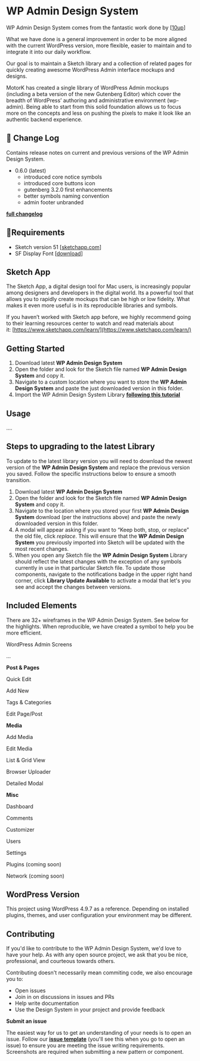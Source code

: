 # WP Admin Design System

WP Admin Design System comes from the fantastic work done by [[10up](https://github.com/10up/SketchPress)]

What we have done is a general improvement in order to be more aligned with the current WordPress version, more flexible, easier to maintain and to integrate it into our daily workflow.

Our goal is to maintain a Sketch library and a collection of related pages for quickly creating awesome WordPress Admin interface mockups and designs.

MotorK has created a single library of WordPress Admin mockups (including a beta version of the new Gutenberg Editor) which cover the breadth of WordPress’ authoring and administrative environment (wp-admin). Being able to start from this solid foundation allows us to focus more on the concepts and less on pushing the pixels to make it look like an authentic backend experience.


## **📝 Change Log**

Contains release notes on current and previous versions of the WP Admin Design System.

- 0.6.0 (latest)
  - introduced core notice symbols
  - introduced core buttons icon
  - gutenberg 3.2.0 first enhancements
  - better symbols naming convention
  - admin footer unbranded

**[full changelog](/changelog.md)**


## 🚦Requirements

- Sketch version 51 [[sketchapp.com](https://www.sketchapp.com)]
- SF Display Font [[download](https://developer.apple.com/fonts/)]


## Sketch App

The Sketch App, a digital design tool for Mac users, is increasingly popular among designers and developers in the digital world. Its a powerful tool that allows you to rapidly create mockups that can be high or low fidelity. What makes it even more useful is in its reproducible libraries and symbols.

If you haven’t worked with Sketch app before, we highly recommend going to their learning resources center to watch and read materials about it: [https://www.sketchapp.com/learn/](https://www.sketchapp.com/learn/)


## Getting Started

1. Download latest **WP Admin Design System**
2. Open the folder and look for the Sketch file named **WP Admin Design System** and copy it.
3. Navigate to a custom location where you want to store the **WP Admin Design System** and paste the just downloaded version in this folder.
4. Import the WP Admin Design System Library [**following this tutorial**](/docs/importing-wp-admin-design-system-library.md)


## Usage

....


## Steps to upgrading to the latest Library

To update to the latest library version you will need to download the newest version of the **WP Admin Design System** and replace the previous version you saved. Follow the specific instructions below to ensure a smooth transition.

1. Download latest **WP Admin Design System**
2. Open the folder and look for the Sketch file named **WP Admin Design System** and copy it.
3. Navigate to the location where you stored your first **WP Admin Design System** download (per the instructions above) and paste the newly downloaded version in this folder.
4. A modal will appear asking if you want to “Keep both, stop, or replace” the old file, click *replace*. This will ensure that the **WP Admin Design System** you previously imported into Sketch will be updated with the most recent changes.
5. When you open any Sketch file the **WP Admin Design System** Library should reflect the latest changes with the exception of any symbols currently in use in that particular Sketch file. To update those components, navigate to the notifications badge in the upper right hand corner, click **Library Update Available** to activate a modal that let's you see and accept the changes between versions.


## **Included Elements**

There are 32+ wireframes in the WP Admin Design System. See below for the highlights. When reproducible, we have created a symbol to help you be more efficient.

WordPress Admin Screens

...

**Post & Pages**

Quick Edit

Add New

Tags & Categories

Edit Page/Post

**Media**

Add Media

Edit Media

List & Grid View

Browser Uploader

Detailed Modal

**Misc**

Dashboard

Comments

Customizer

Users

Settings

Plugins (coming soon)

Network (coming soon)


## **WordPress Version**

This project using WordPress 4.9.7 as a reference. Depending on installed plugins, themes, and user configuration your environment may be different.


## **Contributing**

If you'd like to contribute to the WP Admin Design System, we'd love to have your help. As with any open source project, we ask that you be nice, professional, and courteous towards others.

Contributing doesn't necessarily mean commiting code, we also encourage you to:

- Open issues
- Join in on discussions in issues and PRs
- Help write documentation
- Use the Design System in your project and provide feedback

**Submit an issue**

The easiest way for us to get an understanding of your needs is to open an issue. Follow our **[issue template](/docs/issue-template.md)** (you'll see this when you go to open an issue) to ensure you are meeting the issue writing requirements. Screenshots are required when submitting a new pattern or component.